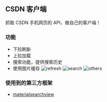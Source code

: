 ## CSDN 客户端
抓取 CSDN 手机网页的 API，做自己的客户端！

### 功能
* 下拉刷新
* 上拉加载
* 搜索功能，提供搜索历史
* 使用图片缓存
![refresh](http://7xwmpc.com1.z0.glb.clouddn.com/refresh.gif)
![search](http://7xwmpc.com1.z0.glb.clouddn.com/search.gif)
![others](http://7xwmpc.com1.z0.glb.clouddn.com/others.gif)

### 使用到的第三方框架
* [materialsearchview](https://github.com/MiguelCatalan/MaterialSearchView)


